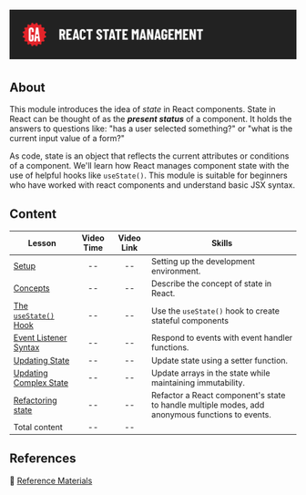 # ![React State Management](../assets/hero.png)

## About

This module introduces the idea of *state* in React components. State in React can be thought of as the ***present status*** of a component. It holds the answers to questions like: "has a user selected something?" or "what is the current input value of a form?"

As code, state is an object that reflects the current attributes or conditions of a component. We'll learn how React manages component state with the use of helpful hooks like `useState()`. This module is suitable for beginners who have worked with react components and understand basic JSX syntax.

## Content

| Lesson | Video Time | Video Link | Skills |
| ------ | :--------: | :--------: | ------ |
| [Setup](../setup/README.md)                                   | -- | -- | Setting up the development environment.                                                         |
| [Concepts](../concepts/README.md)                             | -- | -- | Describe the concept of state in React.                                                         |
| [The `useState()` Hook](../the-use-state-hook/README.md)      | -- | -- | Use the `useState()` hook to create stateful components                                         |
| [Event Listener Syntax](../event-listener-syntax/README.md)   | -- | -- | Respond to events with event handler functions.                                                 |
| [Updating State](../updating-state/README.md)                 | -- | -- | Update state using a setter function.                                                           |
| [Updating Complex State](../updating-complex-state/README.md) | -- | -- | Update arrays in the state while maintaining immutability.                                      |
| [Refactoring state](../refactoring-state/README.md)           | -- | -- | Refactor a React component's state to handle multiple modes, add anonymous functions to events. |
| Total content                                                 | -- | -- |                                                                                                 |

## References

📖 [Reference Materials](../references/README.md)
